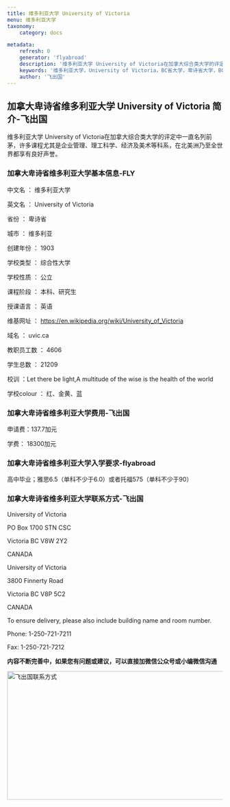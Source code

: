 ```yaml
---
title: 维多利亚大学 University of Victoria
menu: 维多利亚大学
taxonomy:
    category: docs

metadata:
    refresh: 0
    generator: 'flyabroad'
    description: '维多利亚大学 University of Victoria在加拿大综合类大学的评定中一直名列前茅，许多课程尤其是企业管理、理工科学、经济及美术等科系，在北美洲乃至全世界都享有良好声誉。'
    keywords: '维多利亚大学，University of Victoria，BC省大学，卑诗省大学，BC省移民，卑诗省移民'
    author: '飞出国'
---
```


## 加拿大卑诗省维多利亚大学 University of Victoria 简介-飞出国

维多利亚大学 University of Victoria在加拿大综合类大学的评定中一直名列前茅，许多课程尤其是企业管理、理工科学、经济及美术等科系，在北美洲乃至全世界都享有良好声誉。

### 加拿大卑诗省维多利亚大学基本信息-FLY

中文名	：	维多利亚大学

英文名	：	University of Victoria

省份	：	卑诗省

城市	：	维多利亚

创建年份	：	1903

学校类型	：	综合性大学

学校性质	：	公立

课程阶段	：	本科、研究生

授课语言	：	英语

维基网址	：	https://en.wikipedia.org/wiki/University_of_Victoria

域名	：	uvic.ca

教职员工数	：	4606

学生总数	：	21209

校训	：Let there be light,A multitude of the wise is the health of the world

学校colour	：	红、金黄、蓝

### 加拿大卑诗省维多利亚大学费用-飞出国

申请费：137.7加元

学费：	18300加元

### 加拿大卑诗省维多利亚大学入学要求-flyabroad

高中毕业；雅思6.5（单科不少于6.0）或者托福575（单科不少于90）

### 加拿大卑诗省维多利亚大学联系方式-飞出国

University of Victoria

PO Box 1700 STN CSC

Victoria BC V8W 2Y2

CANADA

University of Victoria

3800 Finnerty Road

Victoria BC V8P 5C2

CANADA

To ensure delivery, please also include building name and room number.

Phone: 1-250-721-7211

Fax: 1-250-721-7212

**内容不断完善中，如果您有问题或建议，可以直接加微信公众号或小编微信沟通**

<img src="http://wx1.sinaimg.cn/mw1024/892c310fly1fgkvndf1s9j20p008d0v3.jpg" width = "900" height = "300" alt="飞出国联系方式" align=center />